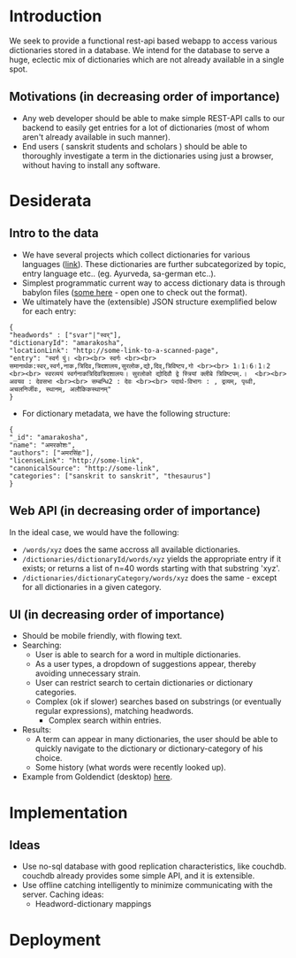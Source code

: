 # Introduction
We seek to provide a functional rest-api based webapp to access various dictionaries stored in a database. We intend for the database to serve a huge, eclectic mix of dictionaries which are not already available in a single spot.

## Motivations (in decreasing order of importance)
* Any web developer should be able to make simple REST-API calls to our backend to easily get entries for a lot of dictionaries (most of whom aren't already available in such manner).
* End users ( sanskrit students and scholars ) should be able to thoroughly investigate a term in the dictionaries using just a browser, without having to install any software.

# Desiderata
## Intro to the data
* We have several projects which collect dictionaries for various languages ([link](https://github.com/search?q=org%3Asanskrit-coders+stardict)). These dictionaries are further subcategorized by topic, entry language etc.. (eg. Ayurveda, sa-german etc..).
* Simplest programmatic current way to access dictionary data is through babylon files ([some here](https://github.com/search?utf8=%E2%9C%93&q=user%3Asanskrit-coders+extension%3Ababylon_final&type=Code) - open one to check out the format).
* We ultimately have the (extensible) JSON structure exemplified below for each entry:
```
{
"headwords" : ["svar"|"स्वर्"],
"dictionaryId": "amarakosha",
"locationLink": "http://some-link-to-a-scanned-page",
"entry": "स्वर्ग पुं। <br><br> स्वर्गः <br><br> समानार्थक:स्वर्,स्वर्ग,नाक,त्रिदिव,त्रिदशालय,सुरलोक,द्यो,दिव्,त्रिविष्टप,गो <br><br> 1।1।6।1।2 <br><br> स्वरव्ययं स्वर्गनाकत्रिदिवत्रिदशालयः। सुरलोको द्योदिवौ द्वे स्त्रियां क्लीबे त्रिविष्टपम्.।  <br><br> अवयव : देवसभा <br><br> सम्बन्धि2 : देवः <br><br> पदार्थ-विभागः : , द्रव्यम्, पृथ्वी, अचलनिर्जीवः, स्थानम्, अलौकिकस्थानम्"
}
```

* For dictionary metadata, we have the following structure:
```
{
"_id": "amarakosha",
"name": "अमरकोशः",
"authors": ["अमरसिंहः"],
"licenseLink": "http://some-link",
"canonicalSource": "http://some-link",
"categories": ["sanskrit to sanskrit", "thesaurus"]
}
```

## Web API (in decreasing order of importance)
In the ideal case, we would have the following:
* `/words/xyz` does the same accross all available dictionaries.
* `/dictionaries/dictionaryId/words/xyz` yields the appropriate entry if it exists; or returns a list of n=40 words starting with that substring 'xyz'.
* `/dictionaries/dictionaryCategory/words/xyz` does the same - except for all dictionaries in a given category.

## UI (in decreasing order of importance)
* Should be mobile friendly, with flowing text.
* Searching:
  * User is able to search for a word in multiple dictionaries.
  * As a user types, a dropdown of suggestions appear, thereby avoiding unnecessary strain.
  * User can restrict search to certain dictionaries or dictionary categories.
  * Complex (ok if slower) searches based on substrings (or eventually regular expressions), matching headwords.
    * Complex search within entries.
* Results:
  * A term can appear in many dictionaries, the user should be able to quickly navigate to the dictionary or dictionary-category of his choice.
  * Some history (what words were recently looked up).
* Example from Goldendict (desktop) [here](http://imgur.com/a/Tj6OZ?).


# Implementation
## Ideas
* Use no-sql database with good replication characteristics, like couchdb. couchdb already provides some simple API, and it is extensible.
* Use offline catching intelligently to minimize communicating with the server. Caching ideas:
  * Headword-dictionary mappings

# Deployment
